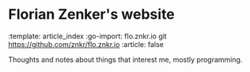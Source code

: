 # Florian Zenker's website
:template: article_index
:go-import: flo.znkr.io git https://github.com/znkr/flo.znkr.io
:article: false

Thoughts and notes about things that interest me, mostly programming.